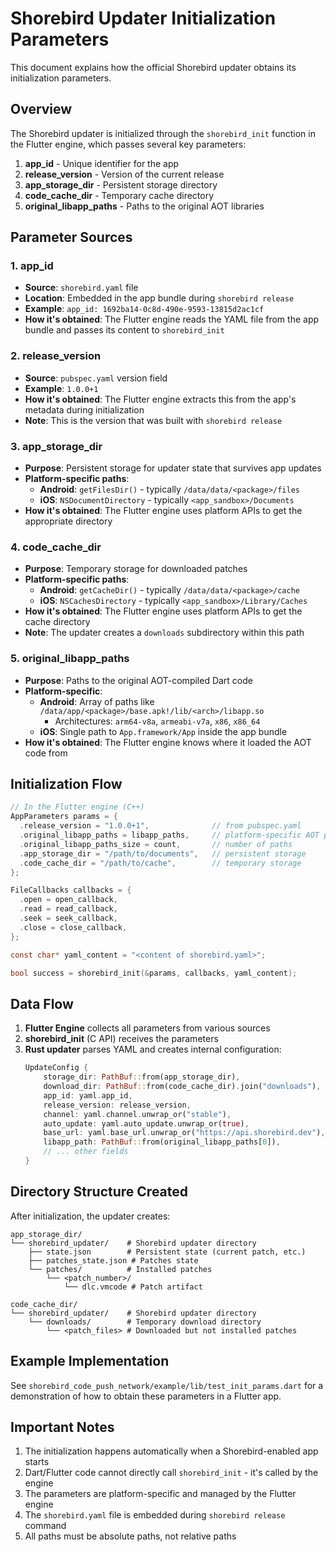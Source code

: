# Shorebird Updater Initialization Parameters

This document explains how the official Shorebird updater obtains its initialization parameters.

## Overview

The Shorebird updater is initialized through the `shorebird_init` function in the Flutter engine, which passes several key parameters:

1. **app_id** - Unique identifier for the app
2. **release_version** - Version of the current release
3. **app_storage_dir** - Persistent storage directory
4. **code_cache_dir** - Temporary cache directory
5. **original_libapp_paths** - Paths to the original AOT libraries

## Parameter Sources

### 1. app_id

- **Source**: `shorebird.yaml` file
- **Location**: Embedded in the app bundle during `shorebird release`
- **Example**: `app_id: 1692ba14-0c8d-490e-9593-13815d2ac1cf`
- **How it's obtained**: The Flutter engine reads the YAML file from the app bundle and passes its content to `shorebird_init`

### 2. release_version

- **Source**: `pubspec.yaml` version field
- **Example**: `1.0.0+1`
- **How it's obtained**: The Flutter engine extracts this from the app's metadata during initialization
- **Note**: This is the version that was built with `shorebird release`

### 3. app_storage_dir

- **Purpose**: Persistent storage for updater state that survives app updates
- **Platform-specific paths**:
  - **Android**: `getFilesDir()` - typically `/data/data/<package>/files`
  - **iOS**: `NSDocumentDirectory` - typically `<app_sandbox>/Documents`
- **How it's obtained**: The Flutter engine uses platform APIs to get the appropriate directory

### 4. code_cache_dir

- **Purpose**: Temporary storage for downloaded patches
- **Platform-specific paths**:
  - **Android**: `getCacheDir()` - typically `/data/data/<package>/cache`
  - **iOS**: `NSCachesDirectory` - typically `<app_sandbox>/Library/Caches`
- **How it's obtained**: The Flutter engine uses platform APIs to get the cache directory
- **Note**: The updater creates a `downloads` subdirectory within this path

### 5. original_libapp_paths

- **Purpose**: Paths to the original AOT-compiled Dart code
- **Platform-specific**:
  - **Android**: Array of paths like `/data/app/<package>/base.apk!/lib/<arch>/libapp.so`
    - Architectures: `arm64-v8a`, `armeabi-v7a`, `x86`, `x86_64`
  - **iOS**: Single path to `App.framework/App` inside the app bundle
- **How it's obtained**: The Flutter engine knows where it loaded the AOT code from

## Initialization Flow

```c
// In the Flutter engine (C++)
AppParameters params = {
  .release_version = "1.0.0+1",              // from pubspec.yaml
  .original_libapp_paths = libapp_paths,     // platform-specific AOT paths
  .original_libapp_paths_size = count,       // number of paths
  .app_storage_dir = "/path/to/documents",   // persistent storage
  .code_cache_dir = "/path/to/cache",        // temporary storage
};

FileCallbacks callbacks = {
  .open = open_callback,
  .read = read_callback,
  .seek = seek_callback,
  .close = close_callback,
};

const char* yaml_content = "<content of shorebird.yaml>";

bool success = shorebird_init(&params, callbacks, yaml_content);
```

## Data Flow

1. **Flutter Engine** collects all parameters from various sources
2. **shorebird_init** (C API) receives the parameters
3. **Rust updater** parses YAML and creates internal configuration:
   ```rust
   UpdateConfig {
       storage_dir: PathBuf::from(app_storage_dir),
       download_dir: PathBuf::from(code_cache_dir).join("downloads"),
       app_id: yaml.app_id,
       release_version: release_version,
       channel: yaml.channel.unwrap_or("stable"),
       auto_update: yaml.auto_update.unwrap_or(true),
       base_url: yaml.base_url.unwrap_or("https://api.shorebird.dev"),
       libapp_path: PathBuf::from(original_libapp_paths[0]),
       // ... other fields
   }
   ```

## Directory Structure Created

After initialization, the updater creates:

```
app_storage_dir/
└── shorebird_updater/    # Shorebird updater directory
    ├── state.json        # Persistent state (current patch, etc.)
    ├── patches_state.json # Patches state
    └── patches/          # Installed patches
        └── <patch_number>/
            └── dlc.vmcode # Patch artifact

code_cache_dir/
└── shorebird_updater/    # Shorebird updater directory
    └── downloads/        # Temporary download directory
        └── <patch_files> # Downloaded but not installed patches
```

## Example Implementation

See `shorebird_code_push_network/example/lib/test_init_params.dart` for a demonstration of how to obtain these parameters in a Flutter app.

## Important Notes

1. The initialization happens automatically when a Shorebird-enabled app starts
2. Dart/Flutter code cannot directly call `shorebird_init` - it's called by the engine
3. The parameters are platform-specific and managed by the Flutter engine
4. The `shorebird.yaml` file is embedded during `shorebird release` command
5. All paths must be absolute paths, not relative paths